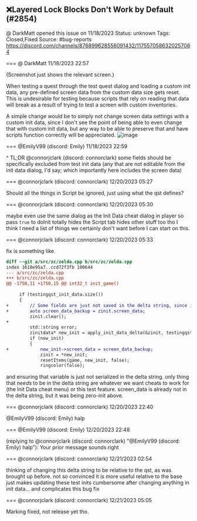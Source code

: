 ## ❌Layered Lock Blocks Don't Work by Default (#2854)
@ DarkMatt opened this issue on 11/18/2023
Status: unknown
Tags: Closed,Fixed
Source: #bug-reports https://discord.com/channels/876899628556091432/1175570586320257064


=== @ DarkMatt 11/18/2023 22:57

(Screenshot just shows the relevant screen.)

When testing a quest through the test quest dialog and loading a custom init data, any pre-defined screen data from the custom data size gets reset. This is undesirable for testing because scripts that rely on reading that data will break as a result of trying to test a screen with custom inventories.

A simple change would be to simply not change screen data settings with a custom init data, since I don't see the point of being able to even change that with custom init data, but any way to be able to preserve that and have scripts function correctly will be appreciated.
![image](https://cdn.discordapp.com/attachments/1175570586320257064/1175570587171696650/zeditor_2023-11-18_14-55-26.png?ex=65ece96d&is=65da746d&hm=98fb2f1428791baf601197f4c3601e624a5840051b3c77abe9c69c4eaafac24b&)

=== @EmilyV99 (discord: Emily) 11/18/2023 22:59

^ TL;DR @connorjclark (discord: connorclark) some fields should be specifically excluded from test init data (any that are not editable from the init data dialog, I'd say; which importantly here includes the screen data)

=== @connorjclark (discord: connorclark) 12/20/2023 05:27

Should all the things in Script be ignored, just using what the qst defines?

=== @connorjclark (discord: connorclark) 12/20/2023 05:30

maybe even use the same dialog as the Init Data cheat dialog in player
so pass `true` to doInit
totally hides the Script tab
hides other stuff too tho
I think I need a list of things we certainly don't want before I can start on this.

=== @connorjclark (discord: connorclark) 12/20/2023 05:33

fix is something like

```diff
diff --git a/src/zc/zelda.cpp b/src/zc/zelda.cpp
index 1618e95a7..ccd72f3fb 100644
--- a/src/zc/zelda.cpp
+++ b/src/zc/zelda.cpp
@@ -1750,11 +1750,15 @@ int32_t init_game()
 
     if (testingqst_init_data.size())
     {
+        // Some fields are just not saved in the delta string, since it isn't useful for them to change.
+        auto screen_data_backup = zinit.screen_data;
         zinit.clear();
+
         std::string error;
         zinitdata* new_init = apply_init_data_delta(&zinit, testingqst_init_data, error);
         if (new_init)
         {
+            new_init->screen_data = screen_data_backup;
             zinit = *new_init;
             resetItems(game, new_init, false);
             ringcolor(false);
```

and ensuring that variable is just not serialized in the delta string. only thing that _needs_ to be in the delta string are whatever we want cheats to work for (the Init Data cheat menu) or this test feature. screen_data is already not in the delta string, but it was being zero-init above.

=== @connorjclark (discord: connorclark) 12/20/2023 22:40

@EmilyV99 (discord: Emily) halp

=== @EmilyV99 (discord: Emily) 12/20/2023 22:48

(replying to @connorjclark (discord: connorclark) "@EmilyV99 (discord: Emily) halp"): Your prior message sounds right

=== @connorjclark (discord: connorclark) 12/21/2023 02:54

thinking of changing this delta string to be relative to the qst, as was brought up before. not so convinced it is more useful relative to the base
just makes updating these test inits cumbersome after changing anything in init data...
and complicates this bug fix

=== @connorjclark (discord: connorclark) 12/21/2023 05:05

Marking fixed, not release yet tho.
